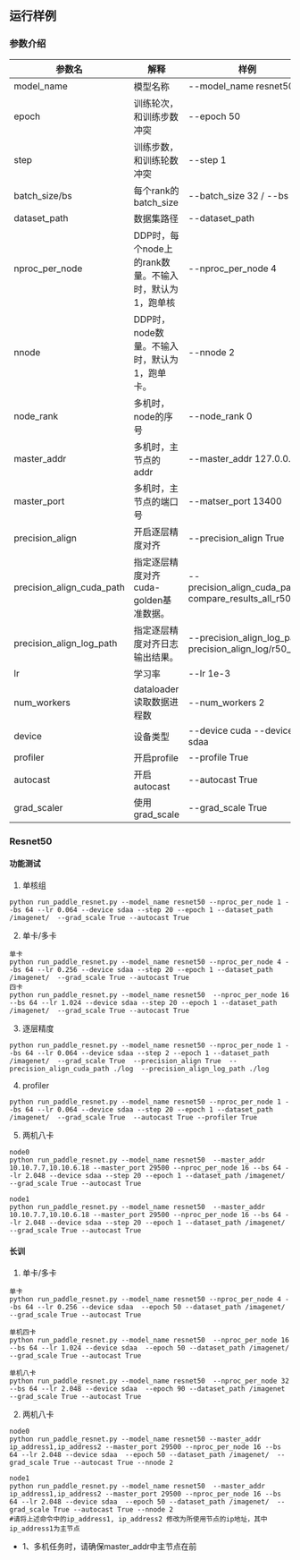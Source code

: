 ## 运行样例

### 参数介绍
参数名 | 解释 | 样例 
-----------------|-----------------|----------------- 
model_name |模型名称 | --model_name resnet50
epoch| 训练轮次，和训练步数冲突 | --epoch 50
step | 训练步数，和训练轮数冲突 | --step 1
batch_size/bs | 每个rank的batch_size | --batch_size 32 / --bs 32
dataset_path | 数据集路径 | --dataset_path
nproc_per_node | DDP时，每个node上的rank数量。不输入时，默认为1，跑单核 | --nproc_per_node 4
nnode | DDP时，node数量。不输入时，默认为1，跑单卡。| --nnode 2
node_rank|多机时，node的序号|--node_rank 0
master_addr|多机时，主节点的addr|--master_addr 127.0.0.1
master_port|多机时，主节点的端口号|--matser_port 13400
precision_align|开启逐层精度对齐|--precision_align True
precision_align_cuda_path|指定逐层精度对齐cuda-golden基准数据。|--precision_align_cuda_path compare_results_all_r50_pd
precision_align_log_path|指定逐层精度对齐日志输出结果。|--precision_align_log_path precision_align_log/r50_pd
lr|学习率|--lr 1e-3
num_workers|dataloader读取数据进程数|--num_workers 2
device|设备类型|--device cuda --device sdaa
profiler|开启profile|--profile True
autocast|开启autocast|--autocast True
grad_scaler| 使用grad_scale | --grad_scale True


### Resnet50


#### 功能测试

1. 单核组
```
python run_paddle_resnet.py --model_name resnet50 --nproc_per_node 1 --bs 64 --lr 0.064 --device sdaa --step 20 --epoch 1 --dataset_path /imagenet/  --grad_scale True --autocast True
```

2. 单卡/多卡
```
单卡
python run_paddle_resnet.py --model_name resnet50 --nproc_per_node 4 --bs 64 --lr 0.256 --device sdaa --step 20 --epoch 1 --dataset_path /imagenet/  --grad_scale True --autocast True
四卡
python run_paddle_resnet.py --model_name resnet50  --nproc_per_node 16 --bs 64 --lr 1.024 --device sdaa --step 20 --epoch 1 --dataset_path /imagenet/  --grad_scale True --autocast True
```


3. 逐层精度
```
python run_paddle_resnet.py --model_name resnet50 --nproc_per_node 1 --bs 64 --lr 0.064 --device sdaa --step 2 --epoch 1 --dataset_path /imagenet/  --grad_scale True  --precision_align True  --precision_align_cuda_path ./log  --precision_align_log_path ./log
```


4. profiler
```
python run_paddle_resnet.py --model_name resnet50 --nproc_per_node 1 --bs 64 --lr 0.064 --device sdaa --step 20 --epoch 1 --dataset_path /imagenet/  --grad_scale True  --autocast True --profiler True  
```

5. 两机八卡
```
node0
python run_paddle_resnet.py --model_name resnet50  --master_addr 10.10.7.7,10.10.6.18 --master_port 29500 --nproc_per_node 16 --bs 64 --lr 2.048 --device sdaa --step 20 --epoch 1 --dataset_path /imagenet/  --grad_scale True --autocast True

node1
python run_paddle_resnet.py --model_name resnet50  --master_addr 10.10.7.7,10.10.6.18 --master_port 29500 --nproc_per_node 16 --bs 64 --lr 2.048 --device sdaa --step 20 --epoch 1 --dataset_path /imagenet/  --grad_scale True --autocast True
```

#### 长训
1. 单卡/多卡
```
单卡
python run_paddle_resnet.py --model_name resnet50 --nproc_per_node 4 --bs 64 --lr 0.256 --device sdaa  --epoch 50 --dataset_path /imagenet/  --grad_scale True --autocast True

单机四卡
python run_paddle_resnet.py --model_name resnet50  --nproc_per_node 16 --bs 64 --lr 1.024 --device sdaa  --epoch 50 --dataset_path /imagenet/  --grad_scale True --autocast True

单机八卡
python run_paddle_resnet.py --model_name resnet50  --nproc_per_node 32 --bs 64 --lr 2.048 --device sdaa  --epoch 90 --dataset_path /imagenet  --grad_scale True --autocast True
```
2. 两机八卡
```
node0
python run_paddle_resnet.py --model_name resnet50 --master_addr ip_address1,ip_address2 --master_port 29500 --nproc_per_node 16 --bs 64 --lr 2.048 --device sdaa  --epoch 50 --dataset_path /imagenet/  --grad_scale True --autocast True --nnode 2

node1
python run_paddle_resnet.py --model_name resnet50  --master_addr ip_address1,ip_address2 --master_port 29500 --nproc_per_node 16 --bs 64 --lr 2.048 --device sdaa  --epoch 50 --dataset_path /imagenet/  --grad_scale True --autocast True --nnode 2
#请将上述命令中的ip_address1, ip_address2 修改为所使用节点的ip地址，其中ip_address1为主节点
```
* 1、多机任务时，请确保master_addr中主节点在前